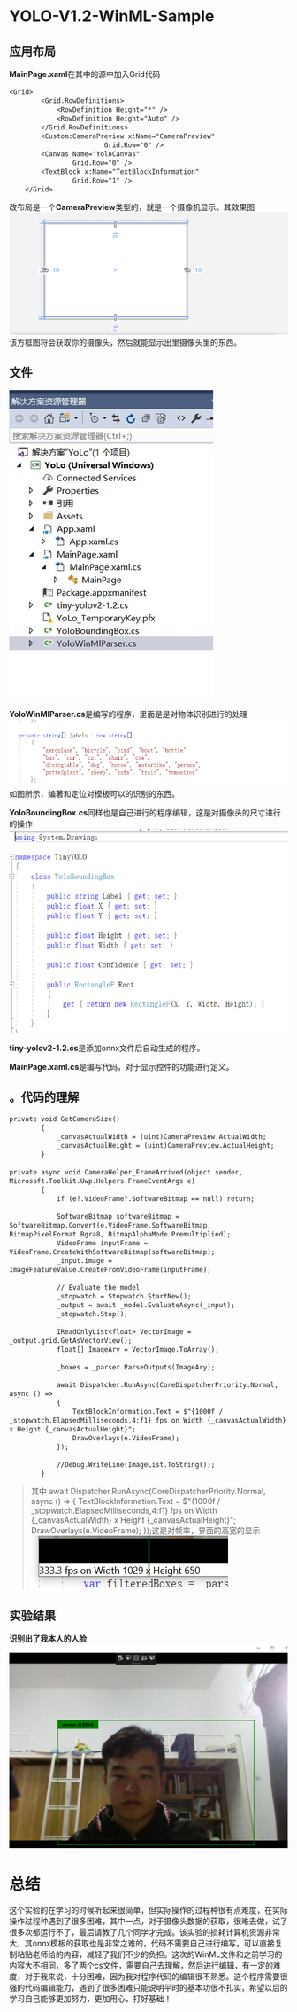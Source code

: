 # YOLO-V1.2-WinML-Sample

## 应用布局
**MainPage.xaml**在其中的源中加入Grid代码

    <Grid>
            <Grid.RowDefinitions>
                <RowDefinition Height="*" />
                <RowDefinition Height="Auto" />
            </Grid.RowDefinitions>
            <Custom:CameraPreview x:Name="CameraPreview"
                            Grid.Row="0" />
            <Canvas Name="YoloCanvas"
                    Grid.Row="0" />
            <TextBlock x:Name="TextBlockInformation"
                    Grid.Row="1" />
        </Grid>

改布局是一个**CameraPreview**类型的，就是一个摄像机显示。其效果图![](image/1.jpg)
该方框图将会获取你的摄像头，然后就能显示出里摄像头里的东西。

## 文件
![](image/3.jpg)

**YoloWinMlParser.cs**是编写的程序，里面是是对物体识别进行的处理![](image/4.jpg)如图所示，编著和定位对模板可以的识别的东西。

**YoloBoundingBox.cs**同样也是自己进行的程序编辑，这是对摄像头的尺寸进行的操作![](image/5.jpg)

**tiny-yolov2-1.2.cs**是添加onnx文件后自动生成的程序。

**MainPage.xaml.cs**是编写代码，对于显示控件的功能进行定义。

## 。代码的理解

    private void GetCameraSize()
            {
                _canvasActualWidth = (uint)CameraPreview.ActualWidth;
                _canvasActualHeight = (uint)CameraPreview.ActualHeight;
            }

    private async void CameraHelper_FrameArrived(object sender, Microsoft.Toolkit.Uwp.Helpers.FrameEventArgs e)
            {
                if (e?.VideoFrame?.SoftwareBitmap == null) return;

                SoftwareBitmap softwareBitmap = SoftwareBitmap.Convert(e.VideoFrame.SoftwareBitmap, BitmapPixelFormat.Bgra8, BitmapAlphaMode.Premultiplied);
                VideoFrame inputFrame = VideoFrame.CreateWithSoftwareBitmap(softwareBitmap);
                _input.image = ImageFeatureValue.CreateFromVideoFrame(inputFrame);

                // Evaluate the model
                _stopwatch = Stopwatch.StartNew();
                _output = await _model.EvaluateAsync(_input);
                _stopwatch.Stop();

                IReadOnlyList<float> VectorImage = _output.grid.GetAsVectorView();
                float[] ImageAry = VectorImage.ToArray();

                _boxes = _parser.ParseOutputs(ImageAry);

                await Dispatcher.RunAsync(CoreDispatcherPriority.Normal, async () =>
                {
                    TextBlockInformation.Text = $"{1000f / _stopwatch.ElapsedMilliseconds,4:f1} fps on Width {_canvasActualWidth} x Height {_canvasActualHeight}";
                    DrawOverlays(e.VideoFrame);
                });

                //Debug.WriteLine(ImageList.ToString());
            }
>其中
    await Dispatcher.RunAsync(CoreDispatcherPriority.Normal, async () =>
                {
                    TextBlockInformation.Text = $"{1000f / _stopwatch.ElapsedMilliseconds,4:f1} fps on Width {_canvasActualWidth} x Height {_canvasActualHeight}";
                    DrawOverlays(e.VideoFrame);
                });这是对帧率，界面的高宽的显示![](image/6.jpg)

## 实验结果
**识别出了我本人的人脸**
![](image/7.jpg)
# 总结
这个实验的在学习的时候听起来很简单，但实际操作的过程种很有点难度，在实际操作过程种遇到了很多困难，其中一点，对于摄像头数据的获取，很难去做，试了很多次都运行不了，最后请教了几个同学才完成。该实验的损耗计算机资源非常大，其onnx模板的获取也是非常之难的，代码不需要自己进行编写，可以直接复制粘贴老师给的内容，减轻了我们不少的负担。这次的WinML文件和之前学习的内容大不相同，多了两个cs文件，需要自己去理解，然后进行编辑，有一定的难度，对于我来说，十分困难，因为我对程序代码的编辑很不熟悉。这个程序需要很强的代码编辑能力，遇到了很多困难只能说明平时的基本功很不扎实，希望以后的学习自己能够更加努力，更加用心，打好基础！